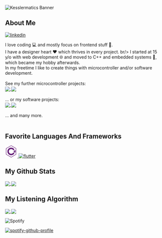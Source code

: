 <!--START_SECTION:waka-->
<!--END_SECTION:waka-->

![Kesslermatics Banner](https://user-images.githubusercontent.com/63284475/213759601-196e55d1-b90a-4441-8b5a-3cc3efcf7102.png)

<h2 align="left">About Me</h2>
<a href='https://www.linkedin.com/in/robert-kessler-69b496208/'><img alt="linkedin" src="https://raw.githubusercontent.com/rahul-jha98/rahul-jha98/561d474902b59c7429ec22bb73e225696c27b202/assets/linkedin.svg" height='18px'/></a>


I love coding 💻 and mostly focus on frontend stuff 📱. <br/>
I have a designer heart ❤ which thrives in every project. br/>
I started at 15 y/o with web development 🌐 and moved to C++ and embedded systems 🚗, which became my hobby afterwards. <br/>
In my freetime I like to create things with microcontroller and/or software development. <br/> <br/>
See my further microcontroller projects: <br/>
<a href="https://github.com/kesslermatics/Spiderrobot">
  <img align="center" src="https://github-readme-stats.vercel.app/api/pin/?username=kesslermatics&repo=spiderrobot&theme=vision-friendly-dark" />
</a>
<a href="https://github.com/kesslermatics/Garduino">
  <img align="center" src="https://github-readme-stats.vercel.app/api/pin/?username=kesslermatics&repo=garduino&theme=vision-friendly-dark" />
</a> <br/> <br/>
... or my software projects: <br/>
<a href="https://github.com/kesslermatics/Genetic-algorithms">
  <img align="center" src="https://github-readme-stats.vercel.app/api/pin/?username=kesslermatics&repo=Genetic-algorithms&theme=vision-friendly-dark" />
</a>
<a href="https://github.com/kesslermatics/subscriptionmanager">
  <img align="center" src="https://github-readme-stats.vercel.app/api/pin/?username=kesslermatics&repo=subscriptionmanager&theme=vision-friendly-dark" />
</a>
<br/> <br/>
... and many more.
<br/> <br/>

<h2 align="left" id="macropower-tech">Favorite Languages And Frameworks</h2>
<p align="left"> 
<a href="https://www.w3schools.com/cs" target="_blank"> <img src="https://github.com/devicons/devicon/blob/master/icons/csharp/csharp-line.svg" alt="csharp" width="40" height="40"/> </a> 
<a href="https://flutter.dev" target="_blank"> <img src="https://www.vectorlogo.zone/logos/flutterio/flutterio-icon.svg" alt="flutter" width="40" height="40"/> </a>
</p>

<h2 align="left" id="macropower-tech">My Github Stats</h2>
<a href="https://github.com/anuraghazra/github-readme-stats">
  <img align="center" src="https://github-readme-stats.vercel.app/api?username=kesslermatics&show_icons=true&theme=vision-friendly-dark" />
</a>
<a href="https://github.com/anuraghazra/convoychat">
  <img align="center" src="https://github-readme-stats.vercel.app/api/top-langs/?username=kesslermatics&theme=vision-friendly-dark&layout=compact" />
</a>

<h2 align="left" id="macropower-tech">My Listening Algorithm</h2>

<a href="https://github.com/anuraghazra/github-readme-stats">
  <img align="center" src="![Spotify](https://spotify-recently-played-readme.vercel.app/api?user=the_losst&unique=true)" />
</a>
<a href="https://github.com/anuraghazra/convoychat">
  <img align="center" src="https://spotify-github-profile.vercel.app/api/view?uid=the_losst&cover_image=true&theme=default&show_offline=true&background_color=121212&bar_color=53b14f&bar_color_cover=true)](https://spotify-github-profile.vercel.app/api/view?uid=the_losst&redirect=true" />
</a>

![Spotify](https://spotify-recently-played-readme.vercel.app/api?user=the_losst&unique=true)

[![spotify-github-profile](https://spotify-github-profile.vercel.app/api/view?uid=the_losst&cover_image=true&theme=default&show_offline=true&background_color=121212&bar_color=53b14f&bar_color_cover=true)](https://spotify-github-profile.vercel.app/api/view?uid=the_losst&redirect=true)
